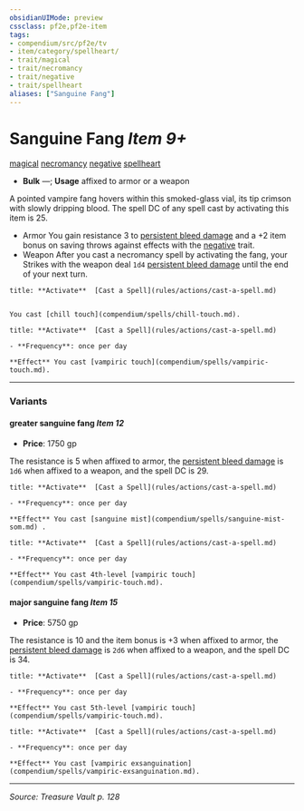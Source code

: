 ```yaml
---
obsidianUIMode: preview
cssclass: pf2e,pf2e-item
tags:
- compendium/src/pf2e/tv
- item/category/spellheart/
- trait/magical
- trait/necromancy
- trait/negative
- trait/spellheart
aliases: ["Sanguine Fang"]
---
```

# Sanguine Fang *Item 9+*  
[magical](magical.md "Magical Item Trait")  [necromancy](necromancy.md "Necromancy School Trait")  [negative](negative.md "Negative Energy & Element Trait")  [spellheart](spellheart-som.md "Spellheart Equipment Trait")  

- **Bulk** —; **Usage** affixed to armor or a weapon

A pointed vampire fang hovers within this smoked-glass vial, its tip crimson with slowly dripping blood. The spell DC of any spell cast by activating this item is 25.

- Armor You gain resistance 3 to [persistent bleed damage](conditions.md#Persistent%20Damage) and a +2 item bonus on saving throws against effects with the [negative](negative.md "Negative Energy & Element Trait") trait.
- Weapon After you cast a necromancy spell by activating the fang, your Strikes with the weapon deal `1d4` [persistent bleed damage](conditions.md#Persistent%20Damage) until the end of your next turn.

```ad-embed-ability
title: **Activate**  [Cast a Spell](rules/actions/cast-a-spell.md)


You cast [chill touch](compendium/spells/chill-touch.md).
```

```ad-embed-ability
title: **Activate**  [Cast a Spell](rules/actions/cast-a-spell.md)

- **Frequency**: once per day

**Effect** You cast [vampiric touch](compendium/spells/vampiric-touch.md).
```

---

### Variants

#### greater sanguine fang *Item 12*

- **Price**: 1750 gp

The resistance is 5 when affixed to armor, the [persistent bleed damage](conditions.md#Persistent%20Damage) is `1d6` when affixed to a weapon, and the spell DC is 29.

```ad-embed-ability
title: **Activate**  [Cast a Spell](rules/actions/cast-a-spell.md)

- **Frequency**: once per day

**Effect** You cast [sanguine mist](compendium/spells/sanguine-mist-som.md) .
```

```ad-embed-ability
title: **Activate**  [Cast a Spell](rules/actions/cast-a-spell.md)

- **Frequency**: once per day

**Effect** You cast 4th-level [vampiric touch](compendium/spells/vampiric-touch.md).
```

#### major sanguine fang *Item 15*

- **Price**: 5750 gp

The resistance is 10 and the item bonus is +3 when affixed to armor, the [persistent bleed damage](conditions.md#Persistent%20Damage) is `2d6` when affixed to a weapon, and the spell DC is 34.

```ad-embed-ability
title: **Activate**  [Cast a Spell](rules/actions/cast-a-spell.md)

- **Frequency**: once per day

**Effect** You cast 5th-level [vampiric touch](compendium/spells/vampiric-touch.md).
```

```ad-embed-ability
title: **Activate**  [Cast a Spell](rules/actions/cast-a-spell.md)

- **Frequency**: once per day

**Effect** You cast [vampiric exsanguination](compendium/spells/vampiric-exsanguination.md).
```

---
*Source: Treasure Vault p. 128*